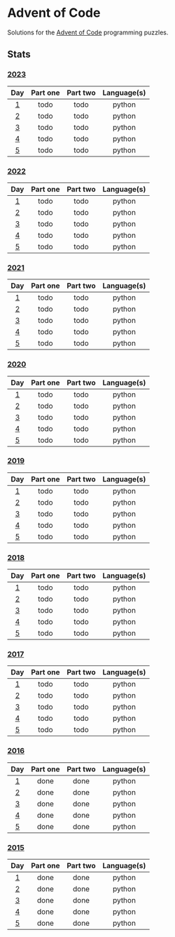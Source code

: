 # Advent of Code
Solutions for the [Advent of Code](https://adventofcode.com/) programming puzzles.

## Stats

### [2023](2023)

|         Day         | Part one | Part two | Language(s) |
| :-----------------: | :------: | :------: | :---------: |
| [1](2023/day_01.py) |   todo   |   todo   |   python    |
| [2](2023/day_02.py) |   todo   |   todo   |   python    |
| [3](2023/day_03.py) |   todo   |   todo   |   python    |
| [4](2023/day_04.py) |   todo   |   todo   |   python    |
| [5](2023/day_05.py) |   todo   |   todo   |   python    |

### [2022](2022)

|         Day         | Part one | Part two | Language(s) |
| :-----------------: | :------: | :------: | :---------: |
| [1](2022/day_01.py) |   todo   |   todo   |   python    |
| [2](2022/day_02.py) |   todo   |   todo   |   python    |
| [3](2022/day_03.py) |   todo   |   todo   |   python    |
| [4](2022/day_04.py) |   todo   |   todo   |   python    |
| [5](2022/day_05.py) |   todo   |   todo   |   python    |

### [2021](2021)

|         Day         | Part one | Part two | Language(s) |
| :-----------------: | :------: | :------: | :---------: |
| [1](2021/day_01.py) |   todo   |   todo   |   python    |
| [2](2021/day_02.py) |   todo   |   todo   |   python    |
| [3](2021/day_03.py) |   todo   |   todo   |   python    |
| [4](2021/day_04.py) |   todo   |   todo   |   python    |
| [5](2021/day_05.py) |   todo   |   todo   |   python    |

### [2020](2020)

|         Day         | Part one | Part two | Language(s) |
| :-----------------: | :------: | :------: | :---------: |
| [1](2020/day_01.py) |   todo   |   todo   |   python    |
| [2](2020/day_02.py) |   todo   |   todo   |   python    |
| [3](2020/day_03.py) |   todo   |   todo   |   python    |
| [4](2020/day_04.py) |   todo   |   todo   |   python    |
| [5](2020/day_05.py) |   todo   |   todo   |   python    |

### [2019](2019)

|         Day         | Part one | Part two | Language(s) |
| :-----------------: | :------: | :------: | :---------: |
| [1](2019/day_01.py) |   todo   |   todo   |   python    |
| [2](2019/day_02.py) |   todo   |   todo   |   python    |
| [3](2019/day_03.py) |   todo   |   todo   |   python    |
| [4](2019/day_04.py) |   todo   |   todo   |   python    |
| [5](2019/day_05.py) |   todo   |   todo   |   python    |

### [2018](2018)

|         Day         | Part one | Part two | Language(s) |
| :-----------------: | :------: | :------: | :---------: |
| [1](2018/day_01.py) |   todo   |   todo   |   python    |
| [2](2018/day_02.py) |   todo   |   todo   |   python    |
| [3](2018/day_03.py) |   todo   |   todo   |   python    |
| [4](2018/day_04.py) |   todo   |   todo   |   python    |
| [5](2018/day_05.py) |   todo   |   todo   |   python    |

### [2017](2017)

|         Day         | Part one | Part two | Language(s) |
| :-----------------: | :------: | :------: | :---------: |
| [1](2017/day_01.py) |   todo   |   todo   |   python    |
| [2](2017/day_02.py) |   todo   |   todo   |   python    |
| [3](2017/day_03.py) |   todo   |   todo   |   python    |
| [4](2017/day_04.py) |   todo   |   todo   |   python    |
| [5](2017/day_05.py) |   todo   |   todo   |   python    |

### [2016](2016)

|         Day         | Part one | Part two | Language(s) |
| :-----------------: | :------: | :------: | :---------: |
| [1](2016/day_01.py) |   done   |   done   |   python    |
| [2](2016/day_02.py) |   done   |   done   |   python    |
| [3](2016/day_03.py) |   done   |   done   |   python    |
| [4](2016/day_04.py) |   done   |   done   |   python    |
| [5](2016/day_05.py) |   done   |   done   |   python    |

### [2015](2015)

|         Day         | Part one | Part two | Language(s) |
| :-----------------: | :------: | :------: | :---------: |
| [1](2015/day_01.py) |   done   |   done   |   python    |
| [2](2015/day_02.py) |   done   |   done   |   python    |
| [3](2015/day_03.py) |   done   |   done   |   python    |
| [4](2015/day_04.py) |   done   |   done   |   python    |
| [5](2015/day_05.py) |   done   |   done   |   python    |
